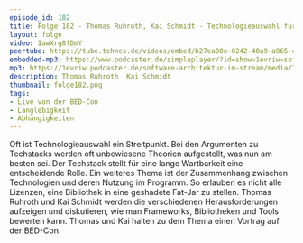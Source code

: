 ```yaml
---
episode_id: 182
title: Folge 182 - Thomas Ruhroth, Kai Schmidt - Technologieauswahl für wartbare Projekte - live von der BED-Con 
layout: folge
video: IawXrg8fDmY
peertube: https://tube.tchncs.de/videos/embed/b27ea00e-0242-40a9-a865-cf623e5232d2
embedded-mp3: https://www.podcaster.de/simpleplayer/?id=show~1evriw~software-architektur-im-stream~pod-cfc20d3dfc897d8f237792fbb4&v=1696010535
mp3: https://1evriw.podcaster.de/software-architektur-im-stream/media/Thomas_Ruhroth_Kai_Schmidt_Technologieauswahl_fuer_wartbare_Projekte.mp3
description: Thomas Ruhroth  Kai Schmidt
thumbnail: folge182.png
tags:
- Live von der BED-Con
- Langlebigkeit
- Abhängigkeiten
---
```


Oft ist Technologieauswahl ein Streitpunkt. Bei den Argumenten zu
Techstacks werden oft unbewiesene Theorien aufgestellt, was nun am
besten sei. Der Techstack stellt für eine lange Wartbarkeit eine
entscheidende Rolle. Ein weiteres Thema ist der Zusammenhang zwischen
Technologien und deren Nutzung im Programm. So erlauben es nicht alle
Lizenzen, eine Bibliothek in eine geshadete Fat-Jar zu stellen. Thomas
Ruhroth und Kai Schmidt werden die verschiedenen Herausforderungen
aufzeigen und diskutieren, wie man Frameworks, Bibliotheken und Tools
bewerten kann. Thomas und Kai halten zu dem Thema einen Vortrag auf
der BED-Con.
